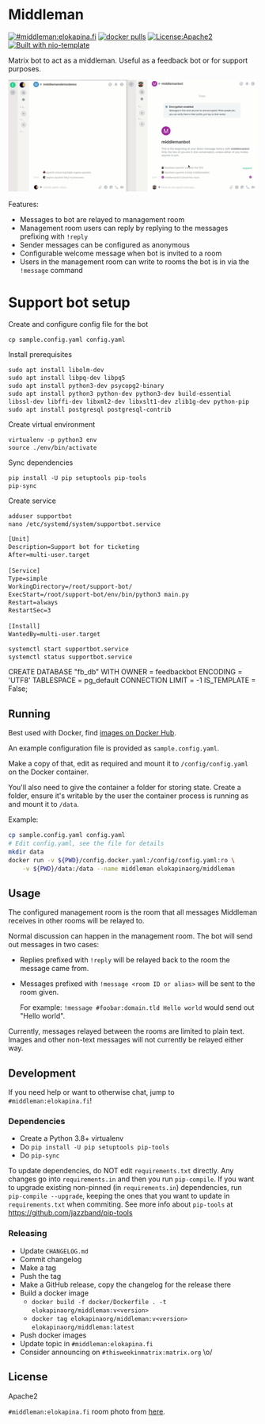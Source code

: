 # Middleman 

[![#middleman:elokapina.fi](https://img.shields.io/matrix/middleman:elokapina.fi.svg?label=%23middleman%3Aelokapina.fi&server_fqdn=matrix.elokapina.fi)](https://matrix.to/#/#middleman:elokapina.fi) [![docker pulls](https://badgen.net/docker/pulls/elokapinaorg/middleman)](https://hub.docker.com/r/elokapinaorg/middleman) [![License:Apache2](https://img.shields.io/badge/License-Apache%202.0-blue.svg)](https://opensource.org/licenses/Apache-2.0) [![Built with nio-template](https://img.shields.io/badge/built%20with-nio--template-brightgreen)](https://github.com/anoadragon453/nio-template)

Matrix bot to act as a middleman. Useful as a feedback bot or for support purposes.

![](./demo.gif)

Features:

* Messages to bot are relayed to management room
* Management room users can reply by replying to the messages prefixing with `!reply`
* Sender messages can be configured as anonymous
* Configurable welcome message when bot is invited to a room
* Users in the management room can write to rooms the bot is in via the `!message` command



# Support bot setup

Create and configure config file for the bot
```
cp sample.config.yaml config.yaml
```
Install prerequisites
```
sudo apt install libolm-dev
sudo apt install libpq-dev libpq5
sudo apt install python3-dev psycopg2-binary
sudo apt install python3 python-dev python3-dev build-essential libssl-dev libffi-dev libxml2-dev libxslt1-dev zlib1g-dev python-pip
sudo apt install postgresql postgresql-contrib
```

Create virtual environment
```
virtualenv -p python3 env
source ./env/bin/activate
```

Sync dependencies
```
pip install -U pip setuptools pip-tools
pip-sync
```

Create service
```
adduser supportbot
nano /etc/systemd/system/supportbot.service
```

```
[Unit]
Description=Support bot for ticketing
After=multi-user.target

[Service]
Type=simple
WorkingDirectory=/root/support-bot/
ExecStart=/root/support-bot/env/bin/python3 main.py
Restart=always
RestartSec=3

[Install]
WantedBy=multi-user.target
```

```
systemctl start supportbot.service
systemctl status supportbot.service
```

CREATE DATABASE "fb_db"
    WITH
    OWNER = feedbackbot
    ENCODING = 'UTF8'
    TABLESPACE = pg_default
    CONNECTION LIMIT = -1
    IS_TEMPLATE = False;

## Running

Best used with Docker, find [images on Docker Hub](https://hub.docker.com/r/elokapinaorg/middleman).

An example configuration file is provided as `sample.config.yaml`.

Make a copy of that, edit as required and mount it to `/config/config.yaml` on the Docker container.

You'll also need to give the container a folder for storing state. Create a folder, ensure
it's writable by the user the container process is running as and mount it to `/data`.

Example:

```bash
cp sample.config.yaml config.yaml
# Edit config.yaml, see the file for details
mkdir data
docker run -v ${PWD}/config.docker.yaml:/config/config.yaml:ro \
    -v ${PWD}/data:/data --name middleman elokapinaorg/middleman
```

## Usage

The configured management room is the room that all messages Middleman receives in other rooms 
will be relayed to.

Normal discussion can happen in the management room. The bot will send out messages in two cases:

* Replies prefixed with `!reply` will be relayed back to the room the message came from.
* Messages prefixed with `!message <room ID or alias>` will be sent to the room given.

  For example: `!message #foobar:domain.tld Hello world` would send out "Hello world".

Currently, messages relayed between the rooms are limited to plain text. Images and
other non-text messages will not currently be relayed either way.

## Development

If you need help or want to otherwise chat, jump to `#middleman:elokapina.fi`!

### Dependencies

* Create a Python 3.8+ virtualenv
* Do `pip install -U pip setuptools pip-tools`
* Do `pip-sync`

To update dependencies, do NOT edit `requirements.txt` directly. Any changes go into
`requirements.in` and then you run `pip-compile`. If you want to upgrade existing
non-pinned (in `requirements.in`) dependencies, run `pip-compile --upgrade`, keeping
the ones that you want to update in `requirements.txt` when commiting. See more info
about `pip-tools` at https://github.com/jazzband/pip-tools

### Releasing

* Update `CHANGELOG.md`
* Commit changelog
* Make a tag
* Push the tag
* Make a GitHub release, copy the changelog for the release there
* Build a docker image
  * `docker build -f docker/Dockerfile . -t elokapinaorg/middleman:v<version>`
  * `docker tag elokapinaorg/middleman:v<version> elokapinaorg/middleman:latest`
* Push docker images
* Update topic in `#middleman:elokapina.fi`
* Consider announcing on `#thisweekinmatrix:matrix.org` \o/

## License

Apache2

`#middleman:elokapina.fi` room photo from [here](https://unsplash.com/photos/pi9W2dWDdak).
